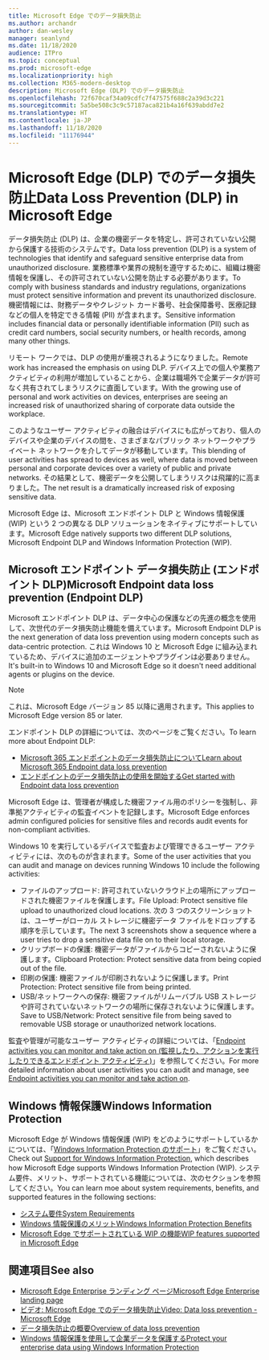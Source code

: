 ```yaml
---
title: Microsoft Edge でのデータ損失防止
ms.author: archandr
author: dan-wesley
manager: seanlynd
ms.date: 11/18/2020
audience: ITPro
ms.topic: conceptual
ms.prod: microsoft-edge
ms.localizationpriority: high
ms.collection: M365-modern-desktop
description: Microsoft Edge (DLP) でのデータ損失防止
ms.openlocfilehash: 72f670caf34a09cdfc7f47575f688c2a39d3c221
ms.sourcegitcommit: 5a5be508c3c9c57187aca821b4a16f639abdd7e2
ms.translationtype: HT
ms.contentlocale: ja-JP
ms.lasthandoff: 11/18/2020
ms.locfileid: "11176944"
---
```

# <span data-ttu-id="79999-103">Microsoft Edge (DLP) でのデータ損失防止</span><span class="sxs-lookup"><span data-stu-id="79999-103">Data Loss Prevention (DLP) in Microsoft Edge</span></span>

<span data-ttu-id="79999-104">データ損失防止 (DLP) は、企業の機密データを特定し、許可されていない公開から保護する技術のシステムです。</span><span class="sxs-lookup"><span data-stu-id="79999-104">Data loss prevention (DLP) is a system of technologies that identify and safeguard sensitive enterprise data from unauthorized disclosure.</span></span> <span data-ttu-id="79999-105">業務標準や業界の規制を遵守するために、組織は機密情報を保護し、その許可されていない公開を防止する必要があります。</span><span class="sxs-lookup"><span data-stu-id="79999-105">To comply with business standards and industry regulations, organizations must protect sensitive information and prevent its unauthorized disclosure.</span></span> <span data-ttu-id="79999-106">機密情報には、財務データやクレジット カード番号、社会保障番号、医療記録などの個人を特定できる情報 (PII) が含まれます。</span><span class="sxs-lookup"><span data-stu-id="79999-106">Sensitive information includes financial data or personally identifiable information (PII) such as credit card numbers, social security numbers, or health records, among many other things.</span></span>

<span data-ttu-id="79999-107">リモート ワークでは、DLP の使用が重視されるようになりました。</span><span class="sxs-lookup"><span data-stu-id="79999-107">Remote work has increased the emphasis on using DLP.</span></span> <span data-ttu-id="79999-108">デバイス上での個人や業務アクティビティの利用が増加していることから、企業は職場外で企業データが許可なく共有されてしまうリスクに直面しています。</span><span class="sxs-lookup"><span data-stu-id="79999-108">With the growing use of personal and work activities on devices, enterprises are seeing an increased risk of unauthorized sharing of corporate data outside the workplace.</span></span>

<span data-ttu-id="79999-109">このようなユーザー アクティビティの融合はデバイスにも広がっており、個人のデバイスや企業のデバイスの間を、さまざまなパブリック ネットワークやプライベート ネットワークを介してデータが移動しています。</span><span class="sxs-lookup"><span data-stu-id="79999-109">This blending of user activities has spread to devices as well, where data is moved between personal and corporate devices over a variety of public and private networks.</span></span> <span data-ttu-id="79999-110">その結果として、機密データを公開してしまうリスクは飛躍的に高まりました。</span><span class="sxs-lookup"><span data-stu-id="79999-110">The net result is a dramatically increased risk of exposing sensitive data.</span></span>

<span data-ttu-id="79999-111">Microsoft Edge は、Microsoft エンドポイント DLP と Windows 情報保護 (WIP) という 2 つの異なる DLP ソリューションをネイティブにサポートしています。</span><span class="sxs-lookup"><span data-stu-id="79999-111">Microsoft Edge natively supports two different DLP solutions, Microsoft Endpoint DLP and Windows Information Protection (WIP).</span></span>

## <span data-ttu-id="79999-112">Microsoft エンドポイント データ損失防止 (エンドポイント DLP)</span><span class="sxs-lookup"><span data-stu-id="79999-112">Microsoft Endpoint data loss prevention (Endpoint DLP)</span></span>

<span data-ttu-id="79999-113">Microsoft エンドポイント DLP は、データ中心の保護などの先進の概念を使用して、次世代のデータ損失防止機能を備えています。</span><span class="sxs-lookup"><span data-stu-id="79999-113">Microsoft Endpoint DLP is the next generation of data loss prevention using modern concepts such as data-centric protection.</span></span> <span data-ttu-id="79999-114">これは Windows 10 と Microsoft Edge に組み込まれているため、デバイスに追加のエージェントやプラグインは必要ありません。</span><span class="sxs-lookup"><span data-stu-id="79999-114">It's built-in to Windows 10 and Microsoft Edge so it doesn't need additional agents or plugins on the device.</span></span>

> [!NOTE]
> <span data-ttu-id="79999-115">これは、Microsoft Edge バージョン 85 以降に適用されます。</span><span class="sxs-lookup"><span data-stu-id="79999-115">This applies to Microsoft Edge version 85 or later.</span></span>

<span data-ttu-id="79999-116">エンドポイント DLP の詳細については、次のページをご覧ください。</span><span class="sxs-lookup"><span data-stu-id="79999-116">To learn more about Endpoint DLP:</span></span>

- [<span data-ttu-id="79999-117">Microsoft 365 エンドポイントのデータ損失防止について</span><span class="sxs-lookup"><span data-stu-id="79999-117">Learn about Microsoft 365 Endpoint data loss prevention</span></span>](https://docs.microsoft.com/microsoft-365/compliance/endpoint-dlp-learn-about?view=o365-worldwide)
- [<span data-ttu-id="79999-118">エンドポイントのデータ損失防止の使用を開始する</span><span class="sxs-lookup"><span data-stu-id="79999-118">Get started with Endpoint data loss prevention</span></span>](https://docs.microsoft.com/microsoft-365/compliance/endpoint-dlp-getting-started?view=o365-worldwide)

<span data-ttu-id="79999-119">Microsoft Edge は、管理者が構成した機密ファイル用のポリシーを強制し、非準拠アクティビティの監査イベントを記録します。</span><span class="sxs-lookup"><span data-stu-id="79999-119">Microsoft Edge enforces admin configured policies for sensitive files and records audit events for non-compliant activities.</span></span>

<span data-ttu-id="79999-120">Windows 10 を実行しているデバイスで監査および管理できるユーザー アクティビティには、次のものが含まれます。</span><span class="sxs-lookup"><span data-stu-id="79999-120">Some of the user activities that you can audit and manage on devices running Windows 10 include the following activities:</span></span>

- <span data-ttu-id="79999-121">ファイルのアップロード: 許可されていないクラウド上の場所にアップロードされた機密ファイルを保護します。</span><span class="sxs-lookup"><span data-stu-id="79999-121">File Upload: Protect sensitive file upload to unauthorized cloud locations.</span></span> <span data-ttu-id="79999-122">次の 3 つのスクリーンショットは、ユーザーがローカル ストレージに機密データ ファイルをドロップする順序を示しています。</span><span class="sxs-lookup"><span data-stu-id="79999-122">The next 3 screenshots show a sequence where a user tries to drop a sensitive data file on to their local storage.</span></span>
- <span data-ttu-id="79999-123">クリップボードの保護: 機密データがファイルからコピーされないように保護します。</span><span class="sxs-lookup"><span data-stu-id="79999-123">Clipboard Protection: Protect sensitive data from being copied out of the file.</span></span>
- <span data-ttu-id="79999-124">印刷の保護: 機密ファイルが印刷されないように保護します。</span><span class="sxs-lookup"><span data-stu-id="79999-124">Print Protection: Protect sensitive file from being printed.</span></span>
- <span data-ttu-id="79999-125">USB/ネットワークへの保存: 機密ファイルがリムーバブル USB ストレージや許可されていないネットワークの場所に保存されないように保護します。</span><span class="sxs-lookup"><span data-stu-id="79999-125">Save to USB/Network: Protect sensitive file from being saved to removable USB storage or unauthorized network locations.</span></span>

<span data-ttu-id="79999-126">監査や管理が可能なユーザー アクティビティの詳細については、「[Endpoint activities you can monitor and take action on (監視したり、アクションを実行したりできるエンドポイント アクティビティ)](https://docs.microsoft.com/microsoft-365/compliance/endpoint-dlp-learn-about?view=o365-worldwide#endpoint-activities-you-can-monitor-and-take-action-on)」を参照してください。</span><span class="sxs-lookup"><span data-stu-id="79999-126">For more detailed information about user activities you can audit and manage, see [Endpoint activities you can monitor and take action on](https://docs.microsoft.com/microsoft-365/compliance/endpoint-dlp-learn-about?view=o365-worldwide#endpoint-activities-you-can-monitor-and-take-action-on).</span></span>

## <span data-ttu-id="79999-127">Windows 情報保護</span><span class="sxs-lookup"><span data-stu-id="79999-127">Windows Information Protection</span></span>

<span data-ttu-id="79999-128">Microsoft Edge が Windows 情報保護 (WIP) をどのようにサポートしているかについては、「[Windows Information Protection のサポート](https://docs.microsoft.com/deployedge/microsoft-edge-security-windows-information-protection)」をご覧ください。</span><span class="sxs-lookup"><span data-stu-id="79999-128">Check out [Support for Windows Information Protection](https://docs.microsoft.com/deployedge/microsoft-edge-security-windows-information-protection), which describes how Microsoft Edge supports Windows Information Protection (WIP).</span></span> <span data-ttu-id="79999-129">システム要件、メリット、サポートされている機能については、次のセクションを参照してください。</span><span class="sxs-lookup"><span data-stu-id="79999-129">You can learn moe about system requirements, benefits, and supported features in the following sections:</span></span>

- [<span data-ttu-id="79999-130">システム要件</span><span class="sxs-lookup"><span data-stu-id="79999-130">System Requirements</span></span>](https://docs.microsoft.com/deployedge/:microsoft-edge-security-windows-information-protection#system-requirements)
- [<span data-ttu-id="79999-131">Windows 情報保護のメリット</span><span class="sxs-lookup"><span data-stu-id="79999-131">Windows Information Protection Benefits</span></span>](https://docs.microsoft.com/deployedge/microsoft-edge-security-windows-information-protection#windows-information-protection-benefits)
- [<span data-ttu-id="79999-132">Microsoft Edge でサポートされている WIP の機能</span><span class="sxs-lookup"><span data-stu-id="79999-132">WIP features supported in Microsoft Edge</span></span>](https://docs.microsoft.com/DeployEdge/microsoft-edge-security-windows-information-protection#wip-features-supported-in-microsoft-edge)

## <span data-ttu-id="79999-133">関連項目</span><span class="sxs-lookup"><span data-stu-id="79999-133">See also</span></span>

- [<span data-ttu-id="79999-134">Microsoft Edge Enterprise ランディング ページ</span><span class="sxs-lookup"><span data-stu-id="79999-134">Microsoft Edge Enterprise landing page</span></span>](https://aka.ms/EdgeEnterprise)
- [<span data-ttu-id="79999-135">ビデオ: Microsoft Edge でのデータ損失防止</span><span class="sxs-lookup"><span data-stu-id="79999-135">Video: Data loss prevention - Microsoft Edge</span></span>](https://www.youtube.com/watch?v=dLD04U9eTqg)
- [<span data-ttu-id="79999-136">データ損失防止の概要</span><span class="sxs-lookup"><span data-stu-id="79999-136">Overview of data loss prevention</span></span>](https://docs.microsoft.com/microsoft-365/compliance/data-loss-prevention-policies?view=o365-worldwide)
- [<span data-ttu-id="79999-137">Windows 情報保護を使用して企業データを保護する</span><span class="sxs-lookup"><span data-stu-id="79999-137">Protect your enterprise data using Windows Information Protection</span></span>](https://docs.microsoft.com/windows/security/information-protection/windows-information-protection/protect-enterprise-data-using-wip)
